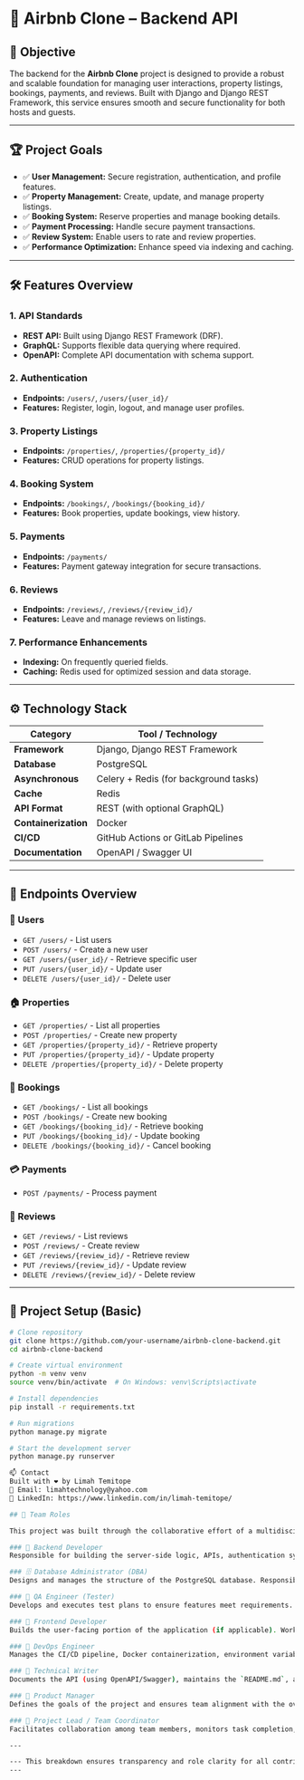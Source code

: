 # 🏡 Airbnb Clone – Backend API

## 🚀 Objective

The backend for the **Airbnb Clone** project is designed to provide a robust and scalable foundation for managing user interactions, property listings, bookings, payments, and reviews. Built with Django and Django REST Framework, this service ensures smooth and secure functionality for both hosts and guests.

---

## 🏆 Project Goals

- ✅ **User Management:** Secure registration, authentication, and profile features.
- ✅ **Property Management:** Create, update, and manage property listings.
- ✅ **Booking System:** Reserve properties and manage booking details.
- ✅ **Payment Processing:** Handle secure payment transactions.
- ✅ **Review System:** Enable users to rate and review properties.
- ✅ **Performance Optimization:** Enhance speed via indexing and caching.

---

## 🛠️ Features Overview

### 1. API Standards
- **REST API:** Built using Django REST Framework (DRF).
- **GraphQL:** Supports flexible data querying where required.
- **OpenAPI:** Complete API documentation with schema support.

### 2. Authentication
- **Endpoints:** `/users/`, `/users/{user_id}/`
- **Features:** Register, login, logout, and manage user profiles.

### 3. Property Listings
- **Endpoints:** `/properties/`, `/properties/{property_id}/`
- **Features:** CRUD operations for property listings.

### 4. Booking System
- **Endpoints:** `/bookings/`, `/bookings/{booking_id}/`
- **Features:** Book properties, update bookings, view history.

### 5. Payments
- **Endpoints:** `/payments/`
- **Features:** Payment gateway integration for secure transactions.

### 6. Reviews
- **Endpoints:** `/reviews/`, `/reviews/{review_id}/`
- **Features:** Leave and manage reviews on listings.

### 7. Performance Enhancements
- **Indexing:** On frequently queried fields.
- **Caching:** Redis used for optimized session and data storage.

---

## ⚙️ Technology Stack

| Category          | Tool / Technology                       |
|-------------------|------------------------------------------|
| **Framework**     | Django, Django REST Framework            |
| **Database**      | PostgreSQL                               |
| **Asynchronous**  | Celery + Redis (for background tasks)    |
| **Cache**         | Redis                                    |
| **API Format**    | REST (with optional GraphQL)             |
| **Containerization**| Docker                                 |
| **CI/CD**         | GitHub Actions or GitLab Pipelines       |
| **Documentation** | OpenAPI / Swagger UI                     |

---

## 📌 Endpoints Overview

### 👤 Users
- `GET /users/` - List users  
- `POST /users/` - Create a new user  
- `GET /users/{user_id}/` - Retrieve specific user  
- `PUT /users/{user_id}/` - Update user  
- `DELETE /users/{user_id}/` - Delete user  

### 🏠 Properties
- `GET /properties/` - List all properties  
- `POST /properties/` - Create new property  
- `GET /properties/{property_id}/` - Retrieve property  
- `PUT /properties/{property_id}/` - Update property  
- `DELETE /properties/{property_id}/` - Delete property  

### 📅 Bookings
- `GET /bookings/` - List all bookings  
- `POST /bookings/` - Create new booking  
- `GET /bookings/{booking_id}/` - Retrieve booking  
- `PUT /bookings/{booking_id}/` - Update booking  
- `DELETE /bookings/{booking_id}/` - Cancel booking  

### 💳 Payments
- `POST /payments/` - Process payment  

### 📝 Reviews
- `GET /reviews/` - List reviews  
- `POST /reviews/` - Create review  
- `GET /reviews/{review_id}/` - Retrieve review  
- `PUT /reviews/{review_id}/` - Update review  
- `DELETE /reviews/{review_id}/` - Delete review  

---
## 📂 Project Setup (Basic)

```bash
# Clone repository
git clone https://github.com/your-username/airbnb-clone-backend.git
cd airbnb-clone-backend

# Create virtual environment
python -m venv venv
source venv/bin/activate  # On Windows: venv\Scripts\activate

# Install dependencies
pip install -r requirements.txt

# Run migrations
python manage.py migrate

# Start the development server
python manage.py runserver

📫 Contact
Built with ❤️ by Limah Temitope
📧 Email: limahtechnology@yahoo.com
🔗 LinkedIn: https://www.linkedin.com/in/limah-temitope/

## 👥 Team Roles

This project was built through the collaborative effort of a multidisciplinary team. Below are the key roles and their responsibilities:

### 🔧 Backend Developer
Responsible for building the server-side logic, APIs, authentication system, and integrating with the database. Ensures that all endpoints perform as expected and are scalable, secure, and well-documented.

### 🗄️ Database Administrator (DBA)
Designs and manages the structure of the PostgreSQL database. Responsible for setting up indexing, backup strategies, data migration, performance tuning, and ensuring data integrity.

### 🧪 QA Engineer (Tester)
Develops and executes test plans to ensure features meet requirements. Responsible for identifying bugs, writing test cases (unit/integration), and collaborating closely with developers to resolve issues.

### 🎨 Frontend Developer
Builds the user-facing portion of the application (if applicable). Works closely with the backend team to integrate API responses into the UI and ensures a seamless user experience.

### 🚀 DevOps Engineer
Manages the CI/CD pipeline, Docker containerization, environment variables, and deployment to the production server. Also ensures high availability and reliability through monitoring tools and load balancing.

### 📄 Technical Writer
Documents the API (using OpenAPI/Swagger), maintains the `README.md`, and ensures internal and external users can understand the system architecture, endpoints, and usage instructions.

### 🧠 Product Manager
Defines the goals of the project and ensures team alignment with the overall business objectives. Responsible for feature prioritization, timelines, and stakeholder communication.

### 🤝 Project Lead / Team Coordinator
Facilitates collaboration among team members, monitors task completion, and ensures the project is progressing according to plan. Often acts as a bridge between technical and non-technical stakeholders.

---

--- This breakdown ensures transparency and role clarity for all contributors. Each member’s effort played a crucial part in the successful delivery of this project.
---